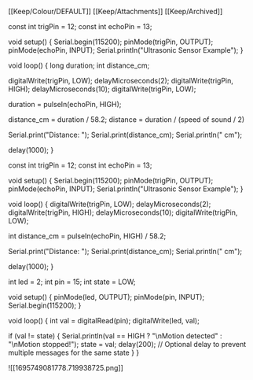 [[Keep/Colour/DEFAULT]] [[Keep/Attachments]] [[Keep/Archived]] 

const int trigPin = 12; 
const int echoPin = 13; 

void setup() {
  Serial.begin(115200);
  pinMode(trigPin, OUTPUT);
  pinMode(echoPin, INPUT);
  Serial.println("Ultrasonic Sensor Example");
}

void loop() {
  long duration;
  int distance_cm;

  digitalWrite(trigPin, LOW);
  delayMicroseconds(2);
  digitalWrite(trigPin, HIGH);
  delayMicroseconds(10);
  digitalWrite(trigPin, LOW);

  duration = pulseIn(echoPin, HIGH);

  
  distance_cm = duration / 58.2;
  distance = duration / (speed of sound / 2)

 
  Serial.print("Distance: ");
  Serial.print(distance_cm);
  Serial.println(" cm");

  delay(1000); 
}





const int trigPin = 12;
const int echoPin = 13;

void setup() {
  Serial.begin(115200);
  pinMode(trigPin, OUTPUT);
  pinMode(echoPin, INPUT);
  Serial.println("Ultrasonic Sensor Example");
}

void loop() {
  digitalWrite(trigPin, LOW);
  delayMicroseconds(2);
  digitalWrite(trigPin, HIGH);
  delayMicroseconds(10);
  digitalWrite(trigPin, LOW);

  int distance_cm = pulseIn(echoPin, HIGH) / 58.2;

  Serial.print("Distance: ");
  Serial.print(distance_cm);
  Serial.println(" cm");

  delay(1000);
}











int led = 2;
int pin = 15;
int state = LOW;

void setup() {
  pinMode(led, OUTPUT);
  pinMode(pin, INPUT);
  Serial.begin(115200);
}

void loop() {
  int val = digitalRead(pin);
  digitalWrite(led, val);
  
  if (val != state) {
    Serial.println(val == HIGH ? "\nMotion detected" : "\nMotion stopped!");
    state = val;
    delay(200); // Optional delay to prevent multiple messages for the same state
  }
}







![[1695749081778.719938725.png]]